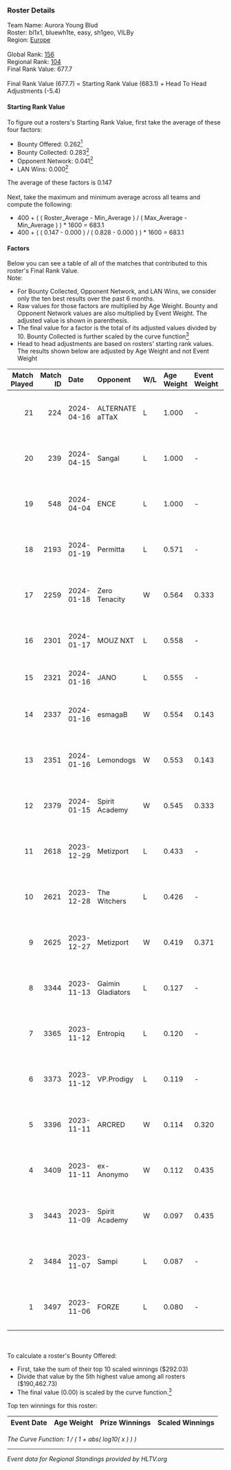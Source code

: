 ### Roster Details<br />
Team Name: Aurora Young Blud<br />
Roster: bl1x1, bluewh1te, easy, sh1geo, VILBy<br />
Region: [Europe]( ../standings_europe.md)<br />
<br />
Global Rank: [156](../standings_global.md)<br />
Regional Rank: [104]( ../standings_europe.md)<br />
Final Rank Value:  677.7<br />
<br />
Final Rank Value (677.7) = Starting Rank Value (683.1) + Head To Head Adjustments (-5.4)<br />

#### Starting Rank Value<br />
To figure out a rosters's Starting Rank Value, first take the average of these four factors:<br />
- Bounty Offered: 0.262[<sup>1</sup>](#table2)
- Bounty Collected: 0.283[<sup>2</sup>](#table1)
- Opponent Network: 0.041[<sup>2</sup>](#table1)
- LAN Wins: 0.000[<sup>2</sup>](#table1)

The average of these factors is 0.147<br />
<br />
Next, take the maximum and minimum average across all teams and compute the following:<br />
- 400 + ( ( Roster_Average - Min_Average ) / ( Max_Average - Min_Average ) ) * 1600 = 683.1
- 400 + ( ( 0.147 - 0.000 ) / ( 0.828 - 0.000 ) ) * 1600 = 683.1


#### Factors<br />
Below you can see a table of all of the matches that contributed to this roster's Final Rank Value.<br />
Note:<br />

- For Bounty Collected, Opponent Network, and LAN Wins, we consider only the ten best results over the past 6 months.
- Raw values for those factors are multiplied by Age Weight. Bounty and Opponent Network values are also multiplied by Event Weight. The adjusted value is shown in parenthesis.
- The final value for a factor is the total of its adjusted values divided by 10. Bounty Collected is further scaled by the curve function[<sup>3</sup>](#curveFunction)
- Head to head adjustments are based on rosters' starting rank values. The results shown below are adjusted by Age Weight and not Event Weight
<span id="table1"></span><br />


| Match Played | Match ID | Date       | Opponent          | W/L | Age Weight | Event Weight | Bounty Collected | Opponent Network | LAN Wins  | H2H Adj. | Roster                                     |
| -: | -: | :- | :- | :- | :- | :- | :- | :- | :- | -: | :- |
|           21 |      224 | 2024-04-16 | ALTERNATE aTTaX   | L   | 1.000      | -            | -                | -                | -         |    -9.57 | bl1x1, bluewh1te, easy, sh1geo, VILBy      |
|           20 |      239 | 2024-04-15 | Sangal            | L   | 1.000      | -            | -                | -                | -         |   -13.21 | bl1x1, bluewh1te, easy, sh1geo, VILBy      |
|           19 |      548 | 2024-04-04 | ENCE              | L   | 1.000      | -            | -                | -                | -         |    -0.85 | bl1x1, bluewh1te, easy, sh1geo, VILBy      |
|           18 |     2193 | 2024-01-19 | Permitta          | L   | 0.571      | -            | -                | -                | -         |    -5.41 | bl1x1, bluewh1te, easy, sh1geo, VILBy      |
|           17 |     2259 | 2024-01-18 | Zero Tenacity     | W   | 0.564      | 0.333        | 0.008 (0.001)    | 0.805 (0.151)    | 0 (0.000) |    11.20 | bl1x1, bluewh1te, easy, sh1geo, VILBy      |
|           16 |     2301 | 2024-01-17 | MOUZ NXT          | L   | 0.558      | -            | -                | -                | -         |    -4.56 | bl1x1, bluewh1te, easy, sh1geo, VILBy      |
|           15 |     2321 | 2024-01-16 | JANO              | L   | 0.555      | -            | -                | -                | -         |    -9.83 | Aerial, allu, doto, Jelo, Sm1llee          |
|           14 |     2337 | 2024-01-16 | esmagaB           | W   | 0.554      | 0.143        | 0.015 (0.001)    | 0.342 (0.027)    | 0 (0.000) |    10.23 | bl1x1, bluewh1te, easy, sh1geo, VILBy      |
|           13 |     2351 | 2024-01-16 | Lemondogs         | W   | 0.553      | 0.143        | 0.000 (0.000)    | 0.000 (0.000)    | 0 (0.000) |     2.76 | bl1x1, bluewh1te, easy, sh1geo, VILBy      |
|           12 |     2379 | 2024-01-15 | Spirit Academy    | W   | 0.545      | 0.333        | 0.020 (0.004)    | 0.245 (0.044)    | 0 (0.000) |    10.20 | bl1x1, bluewh1te, easy, sh1geo, VILBy      |
|           11 |     2618 | 2023-12-29 | Metizport         | L   | 0.433      | -            | -                | -                | -         |    -2.47 | bl1x1, bluewh1te, easy, sh1geo, VILBy      |
|           10 |     2621 | 2023-12-28 | The Witchers      | L   | 0.426      | -            | -                | -                | -         |    -5.62 | bl1x1, bluewh1te, easy, sh1geo, VILBy      |
|            9 |     2625 | 2023-12-27 | Metizport         | W   | 0.419      | 0.371        | 0.136 (0.021)    | 1.000 (0.155)    | 0 (0.000) |    10.89 | bl1x1, bluewh1te, easy, sh1geo, VILBy      |
|            8 |     3344 | 2023-11-13 | Gaimin Gladiators | L   | 0.127      | -            | -                | -                | -         |    -0.10 | bl1x1, bluewh1te, easy, malinov, sh1geo    |
|            7 |     3365 | 2023-11-12 | Entropiq          | L   | 0.120      | -            | -                | -                | -         |    -1.54 | bl1x1, bluewh1te, easy, malinov, sh1geo    |
|            6 |     3373 | 2023-11-12 | VP.Prodigy        | L   | 0.119      | -            | -                | -                | -         |    -1.97 | bl1x1, bluewh1te, easy, malinov, sh1geo    |
|            5 |     3396 | 2023-11-11 | ARCRED            | W   | 0.114      | 0.320        | 0.008 (0.000)    | 0.164 (0.006)    | 0 (0.000) |     1.85 | bl1x1, bluewh1te, easy, malinov, sh1geo    |
|            4 |     3409 | 2023-11-11 | ex-Anonymo        | W   | 0.112      | 0.435        | 0.027 (0.001)    | 0.276 (0.013)    | 0 (0.000) |     2.16 | bl1x1, bluewh1te, easy, malinov, sh1geo    |
|            3 |     3443 | 2023-11-09 | Spirit Academy    | W   | 0.097      | 0.435        | 0.020 (0.001)    | 0.245 (0.010)    | 0 (0.000) |     1.82 | bl1x1, bluewh1te, easy, malinov, sh1geo    |
|            2 |     3484 | 2023-11-07 | Sampi             | L   | 0.087      | -            | -                | -                | -         |    -0.42 | bl1x1, bluewh1te, lattykk, malinov, sh1geo |
|            1 |     3497 | 2023-11-06 | FORZE             | L   | 0.080      | -            | -                | -                | -         |    -1.01 | bl1x1, bluewh1te, easy, malinov, sh1geo    |

<br />
<span id="table2"></span><br />
To calculate a roster's Bounty Offered:<br />

- First, take the sum of their top 10 scaled winnings ($292.03)
- Divide that value by the 5th highest value among all rosters ($190,462.73)
- The final value (0.00) is scaled by the curve function.[<sup>3</sup>](#curveFunction)

Top ten winnings for this roster:<br />

| Event Date | Age Weight | Prize Winnings | Scaled Winnings |
| :- | -: | :- | :- |


<span id="curveFunction"></span>_The Curve Function: 1 / ( 1 + abs( log10( x ) ) )_<br />

---
_Event data for Regional Standings provided by HLTV.org_<br />
